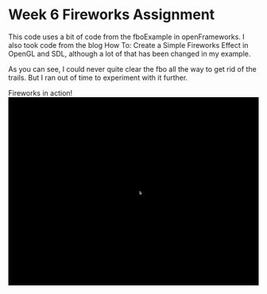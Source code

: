 # Week 6 Fireworks Assignment

This code uses a bit of code from the fboExample in openFrameworks. I also took code from the blog How To: Create a Simple Fireworks Effect in OpenGL and SDL, although a lot of that has been changed in my example.

As you can see, I could never quite clear the fbo all the way to get rid of the trails.  But I ran out of time to experiment with it further.

Fireworks in action! 
![alt text](gif/Firework.gif)  













